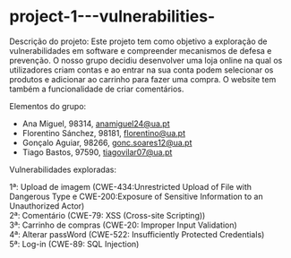 # project-1---vulnerabilities-

Descrição do projeto:
    Este projeto tem como objetivo a exploração de vulnerabilidades em software e compreender mecanismos de defesa e prevenção. 
    O nosso grupo decidiu desenvolver uma loja online na qual os utilizadores criam contas e ao entrar na sua conta podem selecionar os produtos e adicionar ao carrinho para fazer uma compra. O website tem também a funcionalidade de criar comentários.

Elementos do grupo:

- Ana Miguel, 98314, 	anamiguel24@ua.pt
- Florentino Sánchez, 98181, 	florentino@ua.pt
- Gonçalo Aguiar, 98266, 	gonc.soares12@ua.pt
- Tiago Bastos, 97590, 	tiagovilar07@ua.pt

Vulnerabilidades exploradas:

1ª: Upload de imagem (CWE-434:Unrestricted Upload of File with Dangerous Type e CWE-200:Exposure of Sensitive Information to an Unauthorized Actor)
<br>
2ª: Comentário (CWE-79: XSS (Cross-site Scripting))
<br>
3ª: Carrinho de compras (CWE-20: Improper Input Validation)
<br>
4ª: Alterar passWord (CWE-522: Insufficiently Protected Credentials)
<br>
5ª: Log-in (CWE-89: SQL Injection)
